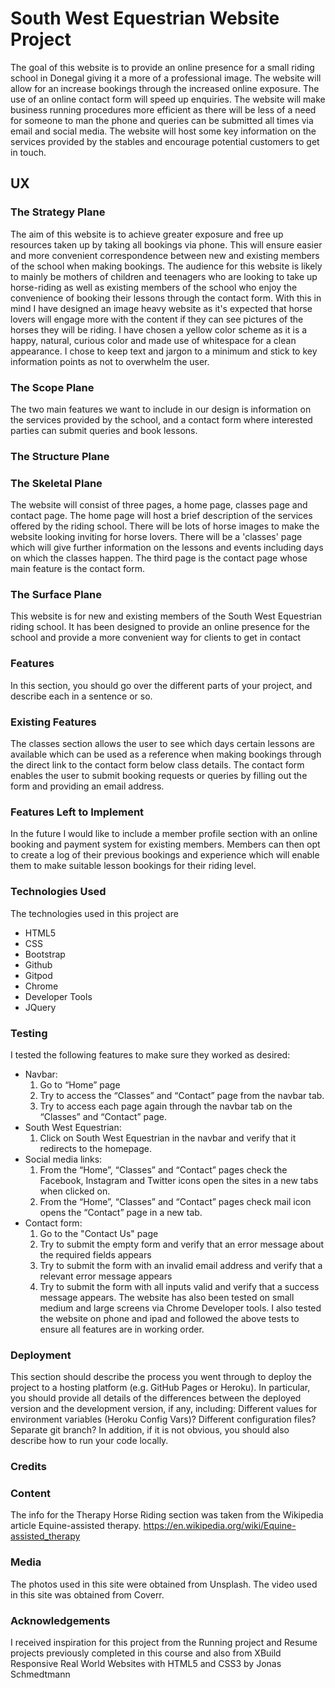 # South West Equestrian Website Project
The goal of this website is to provide an online presence for a small riding school in Donegal giving it a more of a professional image.  The website will allow for an increase bookings through the increased online exposure. The use of an online contact form will speed up enquiries. 
The website will make business running procedures more efficient as there will be less of a need for someone to man the phone and queries can be submitted all times via email and social media.
The website will host some key information on the services provided by the stables and encourage potential customers to get in touch.
## UX 
### The Strategy Plane 
The aim of this website is to achieve greater exposure and free up resources taken up by taking all bookings via phone.
This will ensure easier and more convenient correspondence between new and existing members of the school when making bookings. 
The audience for this website is likely to mainly be mothers of children and teenagers who are looking to take up horse-riding as well as existing members of the school who enjoy the convenience of booking their lessons through the contact form. 
With this in mind I have designed an image heavy website as it's expected that horse lovers will engage more with the content if they can see pictures of the horses they will be riding.
I have chosen a yellow color scheme as it is a happy, natural, curious color and made use of whitespace for a clean appearance.
I chose to keep text and jargon to a minimum  and stick to key information points as not to overwhelm the user.
### The Scope Plane
The two main features we want to include in our design is information on the services provided by the school, and a contact form where interested parties can submit queries and book lessons.
### The Structure Plane
### The Skeletal Plane
The website will consist of three pages, a home page, classes page and contact page.
The home page will host a brief description of the services offered by the riding school. There will be lots of horse images to make the website looking inviting for horse lovers.
There will be a 'classes' page which will give further information on the lessons and events including days on which the classes happen.
The third page is the contact page whose main feature is the contact form.
### The Surface Plane 
This website is for new and existing members of the South West Equestrian riding school. It has been designed to provide an online presence for the school and provide a more convenient way for clients to get in contact 
### Features
In this section, you should go over the different parts of your project, and describe each in a sentence or so.
### Existing Features
The classes section allows the user to see which days certain lessons are available which can be used as a reference when making bookings through the direct link to the contact form below class details.
The contact form enables the user to submit booking requests or queries by filling out the form and providing an email address.
### Features Left to Implement
In the future I would like to include a member profile section with an online booking and payment system for existing members.
Members can then opt to create a log of their previous bookings and experience which will enable them to make suitable lesson bookings for their riding level.
### Technologies Used
The technologies used in this project are
- HTML5 
- CSS 
- Bootstrap 
- Github 
- Gitpod 
- Chrome 
- Developer Tools 
- JQuery
### Testing
I tested the following features to make sure they worked as desired:
- Navbar:
  1. Go to “Home” page
  2. Try to access the “Classes” and “Contact” page from the navbar tab.
  3. Try to access each page again through the navbar tab on the “Classes” and “Contact” page.
- South West Equestrian:
  1. Click on South West Equestrian in the navbar and verify that it redirects to the homepage.
- Social media links:
  1. From the “Home”, “Classes” and “Contact” pages check the Facebook, Instagram and Twitter icons open the sites in a new tabs when clicked on.
  2. From the “Home”, “Classes” and “Contact” pages check mail icon opens the “Contact” page in a new tab.
- Contact form:
  1. Go to the "Contact Us" page
  2. Try to submit the empty form and verify that an error message about the required fields appears
  3. Try to submit the form with an invalid email address and verify that a relevant error message appears
  4. Try to submit the form with all inputs valid and verify that a success message appears.
The website has also been tested on small medium and large screens via Chrome Developer tools. I also tested the website on phone and ipad and followed the above tests to ensure all features are in working order.
### Deployment
This section should describe the process you went through to deploy the project to a hosting platform (e.g. GitHub Pages or Heroku).
In particular, you should provide all details of the differences between the deployed version and the development version, if any, including:
Different values for environment variables (Heroku Config Vars)?
Different configuration files?
Separate git branch?
In addition, if it is not obvious, you should also describe how to run your code locally.
### Credits
### Content
The info for the Therapy Horse Riding section was taken from the Wikipedia article Equine-assisted therapy. 
https://en.wikipedia.org/wiki/Equine-assisted_therapy
### Media
The photos used in this site were obtained from Unsplash.
The video used in this site was obtained from Coverr.
### Acknowledgements
I received inspiration for this project from the Running project and Resume projects previously completed in this course and also from XBuild Responsive Real World Websites with HTML5 and CSS3 by Jonas Schmedtmann